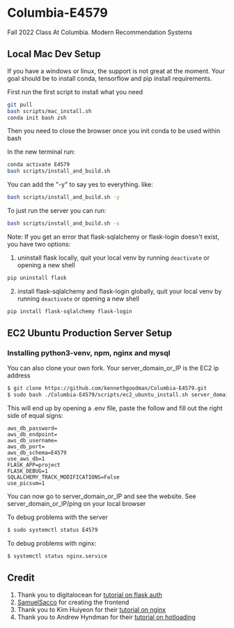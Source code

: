 # Columbia-E4579
Fall 2022 Class At Columbia. Modern Recommendation Systems

## Local Mac Dev Setup
If you have a windows or linux, the support is not great at the moment. 
Your goal should be to install conda, tensorflow and pip install requirements.

First run the first script to install what you need
```bash
git pull
bash scripts/mac_install.sh
conda init bash zsh 
```

Then you need to close the browser once you init conda to be used within bash

In the new terminal run:
```bash
conda activate E4579
bash scripts/install_and_build.sh
```

You can add the "-y" to say yes to everything. like:
```bash
bash scripts/install_and_build.sh -y
```

To just run the server you can run:
```bash
bash scripts/install_and_build.sh -s
```

Note: If you get an error that flask-sqlalchemy or flask-login doesn't exist, you have two options:
1. uninstall flask locally, quit your local venv by running `deactivate` or opening a new shell
```bash
pip uninstall flask
```
2. install flask-sqlalchemy and flask-login globally, quit your local venv by running `deactivate` or opening a new shell
```bash
pip install flask-sqlalchemy flask-login
```

## EC2 Ubuntu Production Server Setup

### Installing python3-venv, npm, nginx and mysql

You can also clone your own fork. Your server_domain_or_IP is the EC2 ip address
```bash
$ git clone https://github.com/kennethgoodman/Columbia-E4579.git
$ sudo bash ./Columbia-E4579/scripts/ec2_ubuntu_install.sh server_domain_or_IP
```

This will end up by opening a .env file, paste the follow and fill out the right side of equal signs:
```text
aws_db_password=
aws_db_endpoint=
aws_db_username=
aws_db_port=
aws_db_schema=E4579
use_aws_db=1
FLASK_APP=project
FLASK_DEBUG=1
SQLALCHEMY_TRACK_MODIFICATIONS=False
use_picsum=1
```

You can now go to server_domain_or_IP and see the website. See server_domain_or_IP/ping on your local browser

To debug problems with the server
```bash
$ sudo systemctl status E4579
```

To debug problems with nginx:
```bash
$ systemctl status nginx.service
```

## Credit
1. Thank you to digitalocean for [tutorial on flask auth](https://www.digitalocean.com/community/tutorials/how-to-add-authentication-to-your-app-with-flask-login)
2. [SamuelSacco](https://github.com/SamuelSacco) for creating the frontend
3. Thank you to Kim Huiyeon for their [tutorial on nginx](https://medium.com/techfront/step-by-step-visual-guide-on-deploying-a-flask-application-on-aws-ec2-8e3e8b82c4f7)
4. Thank you to Andrew Hyndman for their [tutorial on hotloading](https://ajhyndman.medium.com/hot-reloading-with-react-and-flask-b5dae60d9898)